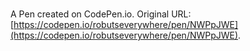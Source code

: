 # 

A Pen created on CodePen.io. Original URL: [https://codepen.io/robutseverywhere/pen/NWPpJWE](https://codepen.io/robutseverywhere/pen/NWPpJWE).


